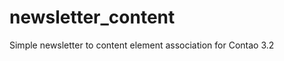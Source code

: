 newsletter_content
==================

Simple newsletter to content element association for Contao 3.2
